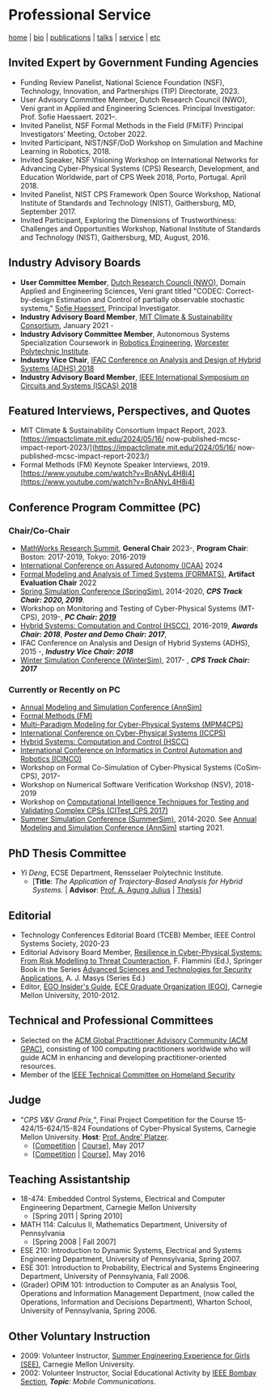 # Professional Service
[home](index.html) \| [bio](bio.html) \| [publications](publications.html) \| [talks](talks.html) \| [service](service.html) \| [etc](etc.html)
## Invited Expert by Government Funding Agencies
- Funding Review Panelist, National Science Foundation (NSF), Technology, Innovation, and Partnerships (TIP)
Directorate, 2023.
- User Advisory Committee Member, Dutch Research Council (NWO), Veni grant in Applied and Engineering
Sciences. Principal Investigator: Prof. Sofie Haessaert. 2021–.
- Invited Panelist, NSF Formal Methods in the Field (FMiTF) Principal Investigators’ Meeting, October 2022.
- Invited Participant, NIST/NSF/DoD Workshop on Simulation and Machine Learning in Robotics, 2018.
- Invited Speaker, NSF Visioning Workshop on International Networks for Advancing Cyber-Physical Systems (CPS)
Research, Development, and Education Worldwide, part of CPS Week 2018, Porto, Portugal. April 2018.
- Invited Panelist, NIST CPS Framework Open Source Workshop, National Institute of Standards and Technology
(NIST), Gaithersburg, MD, September 2017.
- Invited Participant, Exploring the Dimensions of Trustworthiness: Challenges and Opportunities Workshop, National
Institute of Standards and Technology (NIST), Gaithersburg, MD, August, 2016.

## Industry Advisory Boards
- **User Committee Member**, [Dutch Research Councli (NWO)](https://www.nwo.nl/en), Domain Applied and Engineering Sciences, Veni grant titled "CODEC: Correct-by-design Estimation and Control of partially observable stochastic systems," [Sofie Haessert](https://www.sofiehaesaert.com/), Principal Investigator.
- **Industry Advisory Board Member**, [MIT Climate & Sustainability Consortium](https://impactclimate.mit.edu/mathworks/), January 2021 - 
- **Industry Advisory Committee Member**, Autonomous Systems Specialization Coursework in [Robotics Engineering](https://www.wpi.edu/academics/departments/robotics-engineering), [Worcester Polytechnic Institute](https://www.wpi.edu/).
- **Industry Vice Chair**, [IFAC Conference on Analysis and Design of Hybrid Systems (ADHS) 2018](http://www.cs.ox.ac.uk/conferences/ADHS18/)
- **Industry Advisory Board Member**, [IEEE International Symposium on Circuits and Systems (ISCAS) 2018](http://www.iscas2018.org/)

## Featured Interviews, Perspectives, and Quotes
- MIT Climate & Sustainability Consortium Impact Report, 2023. [https://impactclimate.mit.edu/2024/05/16/
now-published-mcsc-impact-report-2023/](https://impactclimate.mit.edu/2024/05/16/
now-published-mcsc-impact-report-2023/)
- Formal Methods (FM) Keynote Speaker Interviews, 2019. [https://www.youtube.com/watch?v=BnANyL4H8i4](https://www.youtube.com/watch?v=BnANyL4H8i4)

## Conference Program Committee (PC)
### Chair/Co-Chair 
  - [MathWorks Research Summit](https://www.mathworks.com/company/events/research-summit.html), **General Chair** 2023-, **Program Chair**: Boston: 2017-2019, Tokyo: 2016-2019
  - [International Conference on Assured Autonomy (ICAA)](https://icaa-conf.github.io/icaa2024/) 2024
  - [Formal Modeling and Analysis of Timed Systems (FORMATS)](https://conferences.ncl.ac.uk/formats2022/), **Artifact Evaluation Chair** 2022
  - [Spring Simulation Conference (SpringSim)](http://scs.org/springsim/), 2014-2020, **_CPS Track Chair: 2020, 2019_**. 
  - Workshop on Monitoring and Testing of Cyber-Physical Systems (MT-CPS), 2019-, **_PC Chair: [2019](https://sites.google.com/berkeley.edu/mt-cps2019)_**
  - [Hybrid Systems: Computation and Control (HSCC)](http://www.hscc-conference.org/), 2016-2019, **_Awards Chair: 2018_**, **_Poster and Demo Chair: 2017_**, 
  - IFAC Conference on Analysis and Design of Hybrid Systems (ADHS), 2015 -, **_Industry Vice Chair: 2018_**
  - [Winter Simulation Conference (WinterSim)](http://meetings2.informs.org/wordpress/wsc2019/), 2017- , **_CPS Track Chair: 2017_**
### Currently or Recently on PC
  - [Annual Modeling and Simulation Conference (AnnSim)](https://scs.org/annsim/)
  - [Formal Methods (FM)](http://www.fmeurope.org/symposia/)
  - [Multi-Paradigm Modeling for Cyber-Physical Systems (MPM4CPS)](https://msdl.uantwerpen.be/conferences/MPM4CPS/2020/)
  - [International Conference on Cyber-Physical Systems (ICCPS)](https://iccps.acm.org/)
  - [Hybrid Systems: Computation and Control (HSCC)](http://www.hscc-conference.org/)
  - [International Conference on Informatics in Control Automation and Robotics (ICINCO)](http://www.icinco.org/)
  - Workshop on Formal Co-Simulation of Cyber-Physical Systems (CoSim-CPS), 2017- 
  - Workshop on Numerical Software Verification Workshop (NSV), 2018-2019 
  - Workshop on [Computational Intelligence Techniques for Testing and Validating Complex CPSs (CITest_CPS 2017)](http://paris.utdallas.edu/CITest_CPS17)  
  - [Summer Simulation Conference (SummerSim)](http://www.scs.org/summersim), 2014-2020. See [Annual Modeling and Simulation Conference (AnnSim)](https://scs.org/annsim/) starting 2021.
  
## PhD Thesis Committee
- *Yi Deng*, ECSE Department, Rensselaer Polytechnic Institute. 
  - \[**Title**: *The Application of Trajectory-Based Analysis for Hybrid Systems.* \| **Advisor**: [Prof. A. Agung Julius](https://www.ecse.rpi.edu/homepages/agung/) \| [Thesis](http://digitool.rpi.edu:8881/R/Q7XRLHP737DNTBGS3YH8M9DPXMLHDTXV5QV63VM11NES8FQFQ2-01342?func=dbin-jump-full&object_id=176756&local_base=GEN01&pds_handle=GUEST)\]



## Editorial 
- Technology Conferences Editorial Board (TCEB) Member, IEEE Control Systems Society, 2020-23 
- Editorial Advisory Board Member, [Resilience in Cyber-Physical Systems: From Risk Modelling to Threat Counteraction](https://www.springer.com/gp/book/9783319955964), F. Flammini (Ed.), Springer Book in the Series [Advanced Sciences and Technologies for Security Applications](https://www.springer.com/series/5540?detailsPage=titles), A. J. Masys (Series Ed.)
- Editor, [EGO Insider's Guide](http://www.ece.cmu.edu/~ego/files/insiders/guide2012.pdf), [ECE Graduate Organization (EGO)](https://www.ece.cmu.edu/~ego/), Carnegie Mellon University, 2010-2012.

## Technical and Professional Committees
- Selected on the [ACM Global Practitioner Advisory Community (ACM GPAC)](https://www.acm.org/education/gpac), consisting of 100 computing practitioners worldwide who will guide ACM in enhancing and developing practitioner-oriented resources.
- Member of the [IEEE Technical Committee on Homeland Security](http://www.ieeesmc.org/technical-activities/systems-science-and-engineering/homeland-security)

## Judge
- "*CPS V&V Grand Prix,*", Final Project Competition for the Course 15-424/15-624/15-824 Foundations of Cyber-Physical Systems, Carnegie Mellon University. **Host**: [Prof. Andre' Platzer](http://www.cs.cmu.edu/~aplatzer/). 
  - \[[Competition](http://www.cs.cmu.edu/~aplatzer/course/fcps17-competition.html) \| [Course](http://www.cs.cmu.edu/~aplatzer/course/fcps17.html)\], May 2017
  - \[[Competition](http://www.cs.cmu.edu/~aplatzer/course/fcps16-competition.html) \| [Course](http://www.cs.cmu.edu/~aplatzer/course/fcps16.html)\], May 2016


## Teaching Assistantship
- 18-474: Embedded Control Systems, Electrical and Computer Engineering Department, Carnegie Mellon University 
  - \[Spring 2011 \| Spring 2010\]
- MATH 114: Calculus II, Mathematics Department, University of Pennsylvania
  - \[Spring 2008 \| Fall 2007\]
- ESE 210: Introduction to Dynamic Systems, Electrical and Systems Engineering Department, University of Pennsylvania, Spring 2007.
- ESE 301: Introduction to Probability, Electrical and Systems Engineering Department, University of Pennsylvania, Fall 2006.
- (Grader) OPIM 101: Introduction to Computer as an Analysis Tool, Operations and Information Management Department, (now called the Operations, Information and Decisions Department), Wharton School, University of Pennsylvania, Spring 2006.

## Other Voluntary Instruction
- 2009: Volunteer Instructor, [Summer Engineering Experience for Girls (SEE)](https://www.cmu.edu/ices/outreach/see/), Carnegie Mellon University.
- 2002: Volunteer Instructor, Social Educational Activity by [IEEE Bombay Section](http://ieeebombay.org), **_Topic_**: *Mobile Communications*.
